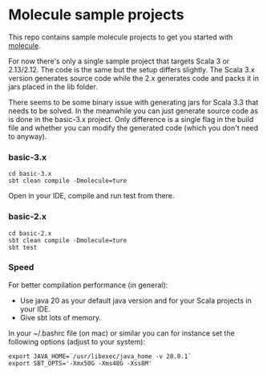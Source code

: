 # Molecule sample projects

This repo contains sample molecule projects to get you started with [molecule](https://github.com/scalamolecule/molecule).

For now there's only a single sample project that targets Scala 3 or 2.13/2.12. The code is the same but the setup differs slightly. The Scala 3.x version generates source code while the 2.x generates code and packs it in jars placed in the lib folder. 

There seems to be some binary issue with generating jars for Scala 3.3 that needs to be solved. In the meanwhile you can just generate source code as is done in the basic-3.x project. Only difference is a single flag in the build file and whether you can modify the generated code (which you don't need to anyway).


### basic-3.x

    cd basic-3.x
    sbt clean compile -Dmolecule=ture

Open in your IDE, compile and run test from there.


### basic-2.x

    cd basic-2.x
    sbt clean compile -Dmolecule=ture
    sbt test


### Speed

For better compilation performance (in general):

- Use java 20 as your default java version and for your Scala projects in your IDE.
- Give sbt lots of memory.

In your ~/.bashrc file (on mac) or similar you can for instance set the following options (adjust to your system):

    export JAVA_HOME=`/usr/libexec/java_home -v 20.0.1`
    export SBT_OPTS='-Xmx50G -Xms48G -Xss8M'
